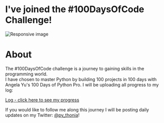 # I've joined the #100DaysOfCode Challenge!

<img src="https://blog.hyperiondev.com/wp-content/uploads/2018/11/Blog-100DaysOfCode.jpg" class="img-responsive" alt="Responsive image" width=auto height=auto>
<br>

# About

The #100DaysOfCode challenge is a journey to gaining skills in the programming world.<br>
I have chosen to master Python by building 100 projects in 100 days with Angela Yu's 100 Days of Python Pro. I will be uploading all progress to my log: <br>

[Log - click here to see my progress](log.md)


If you would like to follow me along this journey I will be posting daily updates on my Twitter: [@py_thonia](https://twitter.com/py_thonia)!

